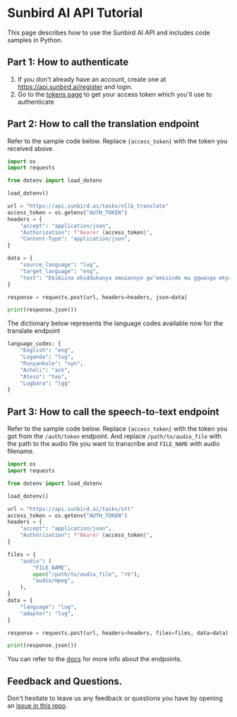 # Sunbird AI API Tutorial
This page describes how to use the Sunbird AI API and includes code samples in Python.


## Part 1: How to authenticate
1. If you don't already have an account, create one at https://api.sunbird.ai/register and login.
2. Go to the [tokens page](https://api.sunbird.ai/tokens) to get your access token which you'll use to authenticate

## Part 2: How to call the translation endpoint
Refer to the sample code below. Replace `{access_token}` with the token you received above.


```python
import os
import requests

from dotenv import load_dotenv

load_dotenv()

url = "https://api.sunbird.ai/tasks/nllb_translate"
access_token = os.getenv("AUTH_TOKEN")
headers = {
    "accept": "application/json",
    "Authorization": f"Bearer {access_token}",
    "Content-Type": "application/json",
}

data = {
    "source_language": "lug",
    "target_language": "eng",
    "text": "Ekibiina ekiddukanya omuzannyo gw’emisinde mu ggwanga ekya Uganda Athletics Federation kivuddeyo nekitegeeza nga lawundi esooka eyemisinde egisunsulamu abaddusi abanakiika mu mpaka ezenjawulo ebweru w’eggwanga egya National Athletics Trials nga bwegisaziddwamu.",
}

response = requests.post(url, headers=headers, json=data)

print(response.json())
```

The dictionary below represents the language codes available now for the translate endpoint

```python
language_codes: {
    "English": "eng",
    "Luganda": "lug",
    "Runyankole": "nyn",
    "Acholi": "ach",
    "Ateso": "teo",
    "Lugbara": "lgg"
}
```

## Part 3: How to call the speech-to-text endpoint
Refer to the sample code below. Replace `{access_token}` with the token you got from the `/auth/token` endpoint. And replace `/path/to/audio_file` with the path to the audio file you want to transcribe and `FILE_NAME` with audio filename. 

```python
import os
import requests

from dotenv import load_dotenv

load_dotenv()

url = "https://api.sunbird.ai/tasks/stt"
access_token = os.getenv("AUTH_TOKEN")
headers = {
    "accept": "application/json",
    "Authorization": f"Bearer {access_token}",
}

files = {
    "audio": (
        "FILE_NAME",
        open("/path/to/audio_file", "rb"),
        "audio/mpeg",
    ),
}
data = {
    "language": "lug",
    "adapter": "lug",
}

response = requests.post(url, headers=headers, files=files, data=data)

print(response.json())
```

You can refer to the [docs](https://api.sunbird.ai/docs) for more info about the endpoints.

## Feedback and Questions.
Don't hesitate to leave us any feedback or questions you have by opening an [issue in this repo](https://github.com/SunbirdAI/sunbird-ai-api/issues).
